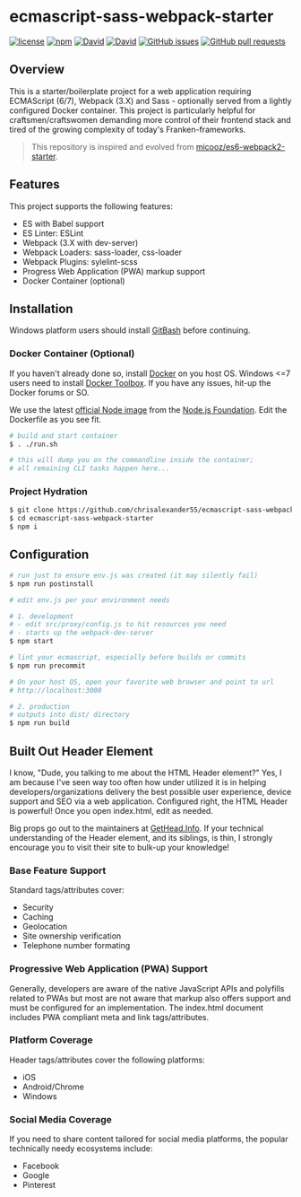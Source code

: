 # ecmascript-sass-webpack-starter

[![license](https://img.shields.io/github/license/chrisalexander55/ecmascript-sass-webpack-starter.svg)](https://github.com/chrisalexander55/ecmascript-sass-webpack-starter/blob/master/LICENSE)
[![npm](https://img.shields.io/npm/v/ecmascript-sass-webpack-starter.svg?maxAge=2592000?style=flat-square)](https://www.npmjs.com/package/ecmascript-sass-webpack-starter)
[![David](https://img.shields.io/david/chrisalexander55/ecmascript-sass-webpack-starter.svg?maxAge=2592000?style=flat-square)](https://github.com/chrisalexander55/ecmascript-sass-webpack-starter/blob/master/package.json)
[![David](https://img.shields.io/david/dev/chrisalexander55/ecmascript-sass-webpack-starter.svg?maxAge=2592000?style=flat-square)](https://github.com/chrisalexander55/ecmascript-sass-webpack-starter/blob/master/package.json)
[![GitHub issues](https://img.shields.io/github/issues/chrisalexander55/ecmascript-sass-webpack-starter.svg)](https://github.com/chrisalexander55/ecmascript-sass-webpack-starter/issues)
[![GitHub pull requests](https://img.shields.io/github/issues-pr/chrisalexander55/ecmascript-sass-webpack-starter.svg)](https://github.com/chrisalexander55/ecmascript-sass-webpack-starter/pulls)

## Overview

This is a starter/boilerplate project for a web application requiring ECMAScript (6/7), Webpack (3.X) and Sass - optionally served from a lightly configured Docker container. This project is particularly helpful for craftsmen/craftswomen demanding more control of their frontend stack and tired of the growing complexity of today's Franken-frameworks.

> This repository is inspired and evolved from [micooz/es6-webpack2-starter](https://github.com/micooz/es6-webpack2-starter).

## Features

This project supports the following features:

* ES with Babel support
* ES Linter: ESLint
* Webpack (3.X with dev-server)
* Webpack Loaders: sass-loader, css-loader
* Webpack Plugins: sylelint-scss
* Progress Web Application (PWA) markup support
* Docker Container (optional)

## Installation

Windows platform users should install [GitBash](https://git-scm.com/downloads) before continuing.

### Docker Container (Optional)

If you haven't already done so, install [Docker](https://www.docker.com/) on you host OS. Windows <=7 users need to install [Docker Toolbox](https://www.docker.com/products/docker-toolbox). If you have any issues, hit-up the Docker forums or SO.

We use the latest [official Node image](https://github.com/nodejs/docker-node) from the [Node.js Foundation](https://nodejs.org). Edit the Dockerfile as you see fit.

```bash
# build and start container
$ . ./run.sh

# this will dump you on the commandline inside the container; 
# all remaining CLI tasks happen here...
```

### Project Hydration

```bash
$ git clone https://github.com/chrisalexander55/ecmascript-sass-webpack-starter.git
$ cd ecmascript-sass-webpack-starter
$ npm i
```

## Configuration

```bash
# run just to ensure env.js was created (it may silently fail)
$ npm run postinstall

# edit env.js per your environment needs

# 1. development
# - edit src/proxy/config.js to hit resources you need 
# - starts up the webpack-dev-server
$ npm start

# lint your ecmascript, especially before builds or commits
$ npm run precommit

# On your host OS, open your favorite web browser and point to url 
# http://localhost:3000

# 2. production
# outputs into dist/ directory
$ npm run build
```

## Built Out Header Element

I know, "Dude, you talking to me about the HTML Header element?" Yes, I am because I've seen way too often how 
under utilized it is in helping developers/organizations delivery the best possible user experience, device support and SEO via a web application. Configured right, the HTML Header is powerful! Once you open index.html, edit as needed.

Big props go out to the maintainers at [GetHead.Info](http://gethead.info/). If your technical understanding of the Header element, and its siblings, is thin, I strongly encourage you to visit their site to bulk-up your knowledge!

### Base Feature Support

Standard tags/attributes cover:

* Security
* Caching
* Geolocation
* Site ownership verification
* Telephone number formating

### Progressive Web Application (PWA) Support

Generally, developers are aware of the native JavaScript APIs and polyfills related to PWAs but most are not 
aware that markup also offers support and must be configured for an implementation. The index.html 
document includes PWA compliant meta and link tags/attributes.

### Platform Coverage

Header tags/attributes cover the following platforms:

* iOS
* Android/Chrome
* Windows

### Social Media Coverage

If you need to share content tailored for social media platforms, the popular technically needy ecosystems  include:

* Facebook
* Google
* Pinterest